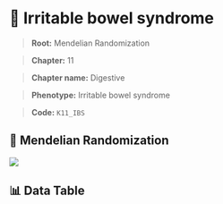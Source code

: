 # 🧪 Irritable bowel syndrome

> **Root:** Mendelian Randomization

> **Chapter:** 11  

> **Chapter name:** Digestive

> **Phenotype:** Irritable bowel syndrome  

> **Code:** `K11_IBS`

## 🧬 Mendelian Randomization  

<img src="/MR/Figures/Forward/K11_IBS.png"/>

## 📊 Data Table

<CsvTableMRF src="/MR/Data/Forward/K11_IBS.csv"/>
